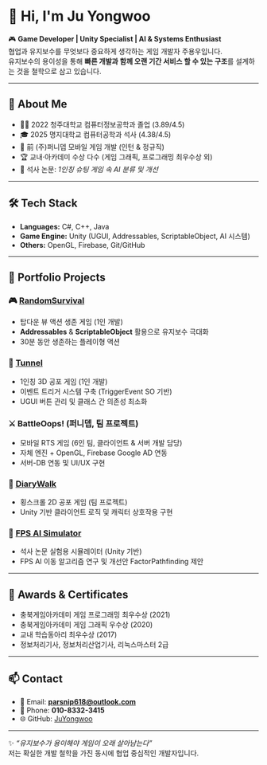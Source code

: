 # 👋 Hi, I'm Ju Yongwoo

🎮 **Game Developer | Unity Specialist | AI & Systems Enthusiast**  
협업과 유지보수를 무엇보다 중요하게 생각하는 게임 개발자 주용우입니다.  
유지보수의 용이성을 통해 **빠른 개발과 함께 오랜 기간 서비스 할 수 있는 구조**를 설계하는 것을 철학으로 삼고 있습니다.  

---

## 📌 About Me
- 👨‍🎓 2022 청주대학교 컴퓨터정보공학과 졸업 (3.89/4.5)  
- 🎓 2025 명지대학교 컴퓨터공학과 석사 (4.38/4.5)  
- 💼 前 (주)퍼니뎁 모바일 게임 개발 (인턴 & 정규직)  
- 🏆 교내·아카데미 수상 다수 (게임 그래픽, 프로그래밍 최우수상 외)  
- 📄 석사 논문: *1인칭 슈팅 게임 속 AI 분류 및 개선*  

---

## 🛠 Tech Stack
- **Languages:** C#, C++, Java  
- **Game Engine:** Unity (UGUI, Addressables, ScriptableObject, AI 시스템)  
- **Others:** OpenGL, Firebase, Git/GitHub  

---

## 🚀 Portfolio Projects
### 🎮 [RandomSurvival](https://github.com/JuYongwoo/RandomSurvival)
- 탑다운 뷰 액션 생존 게임 (1인 개발)  
- **Addressables** & **ScriptableObject** 활용으로 유지보수 극대화  
- 30분 동안 생존하는 플레이형 액션  

### 👻 [Tunnel](https://github.com/JuYongwoo/Tunnel)
- 1인칭 3D 공포 게임 (1인 개발)  
- 이벤트 트리거 시스템 구축 (TriggerEvent SO 기반)  
- UGUI 버튼 관리 및 클래스 간 의존성 최소화  

### ⚔️ BattleOops! (퍼니뎁, 팀 프로젝트)
- 모바일 RTS 게임 (6인 팀, 클라이언트 & 서버 개발 담당)  
- 자체 엔진 + OpenGL, Firebase Google AD 연동  
- 서버-DB 연동 및 UI/UX 구현  

### 📜 [DiaryWalk](https://github.com/JuYongwoo/2021_1_CapStone)
- 횡스크롤 2D 공포 게임 (팀 프로젝트)  
- Unity 기반 클라이언트 로직 및 캐릭터 상호작용 구현  

### 🧠 [FPS AI Simulator](https://github.com/JuYongwoo/BattleSimulator)
- 석사 논문 실험용 시뮬레이터 (Unity 기반)  
- FPS AI 이동 알고리즘 연구 및 개선안 FactorPathfinding 제안  

---

## 🏅 Awards & Certificates
- 충북게임아카데미 게임 프로그래밍 최우수상 (2021)  
- 충북게임아카데미 게임 그래픽 우수상 (2020)  
- 교내 학습동아리 최우수상 (2017)  
- 정보처리기사, 정보처리산업기사, 리눅스마스터 2급  

---

## 📫 Contact
- 📧 Email: **parsnip618@outlook.com**  
- 📱 Phone: **010-8332-3415**  
- 🌐 GitHub: [JuYongwoo](https://github.com/JuYongwoo)  

---

✨ *“유지보수가 용이해야 게임이 오래 살아남는다”*  
저는 확실한 개발 철학을 가진 동시에 협업 중심적인 개발자입니다.  
